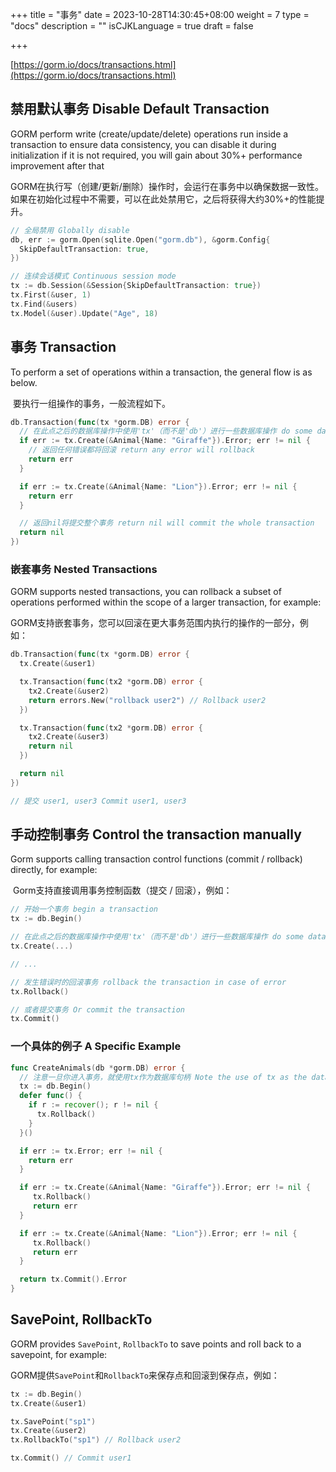 +++
title = "事务"
date = 2023-10-28T14:30:45+08:00
weight = 7
type = "docs"
description = ""
isCJKLanguage = true
draft = false

+++

[https://gorm.io/docs/transactions.html](https://gorm.io/docs/transactions.html)

## 禁用默认事务 Disable Default Transaction

GORM perform write (create/update/delete) operations run inside a transaction to ensure data consistency, you can disable it during initialization if it is not required, you will gain about 30%+ performance improvement after that

​	GORM在执行写（创建/更新/删除）操作时，会运行在事务中以确保数据一致性。如果在初始化过程中不需要，可以在此处禁用它，之后将获得大约30%+的性能提升。

``` go
// 全局禁用 Globally disable
db, err := gorm.Open(sqlite.Open("gorm.db"), &gorm.Config{
  SkipDefaultTransaction: true,
})

// 连续会话模式 Continuous session mode
tx := db.Session(&Session{SkipDefaultTransaction: true})
tx.First(&user, 1)
tx.Find(&users)
tx.Model(&user).Update("Age", 18)
```

## 事务 Transaction

To perform a set of operations within a transaction, the general flow is as below.

​	要执行一组操作的事务，一般流程如下。

``` go
db.Transaction(func(tx *gorm.DB) error {
  // 在此点之后的数据库操作中使用'tx'（而不是'db'）进行一些数据库操作 do some database operations in the transaction (use 'tx' from this point, not 'db')
  if err := tx.Create(&Animal{Name: "Giraffe"}).Error; err != nil {
    // 返回任何错误都将回滚 return any error will rollback
    return err
  }

  if err := tx.Create(&Animal{Name: "Lion"}).Error; err != nil {
    return err
  }

  // 返回nil将提交整个事务 return nil will commit the whole transaction
  return nil
})
```

### 嵌套事务 Nested Transactions

GORM supports nested transactions, you can rollback a subset of operations performed within the scope of a larger transaction, for example:

​	GORM支持嵌套事务，您可以回滚在更大事务范围内执行的操作的一部分，例如：

``` go
db.Transaction(func(tx *gorm.DB) error {
  tx.Create(&user1)

  tx.Transaction(func(tx2 *gorm.DB) error {
    tx2.Create(&user2)
    return errors.New("rollback user2") // Rollback user2
  })

  tx.Transaction(func(tx2 *gorm.DB) error {
    tx2.Create(&user3)
    return nil
  })

  return nil
})

// 提交 user1, user3 Commit user1, user3
```

## 手动控制事务 Control the transaction manually

Gorm supports calling transaction control functions (commit / rollback) directly, for example:

​	Gorm支持直接调用事务控制函数（提交 / 回滚），例如：

``` go
// 开始一个事务 begin a transaction
tx := db.Begin()

// 在此点之后的数据库操作中使用'tx'（而不是'db'）进行一些数据库操作 do some database operations in the transaction (use 'tx' from this point, not 'db')
tx.Create(...)

// ...

// 发生错误时的回滚事务 rollback the transaction in case of error
tx.Rollback()

// 或者提交事务 Or commit the transaction
tx.Commit()
```

### 一个具体的例子  A Specific Example

``` go
func CreateAnimals(db *gorm.DB) error {
  // 注意一旦你进入事务，就使用tx作为数据库句柄 Note the use of tx as the database handle once you are within a transaction
  tx := db.Begin()
  defer func() {
    if r := recover(); r != nil {
      tx.Rollback()
    }
  }()

  if err := tx.Error; err != nil {
    return err
  }

  if err := tx.Create(&Animal{Name: "Giraffe"}).Error; err != nil {
     tx.Rollback()
     return err
  }

  if err := tx.Create(&Animal{Name: "Lion"}).Error; err != nil {
     tx.Rollback()
     return err
  }

  return tx.Commit().Error
}
```

## SavePoint, RollbackTo

GORM provides `SavePoint`, `RollbackTo` to save points and roll back to a savepoint, for example:

​	GORM提供`SavePoint`和`RollbackTo`来保存点和回滚到保存点，例如：

``` go
tx := db.Begin()
tx.Create(&user1)

tx.SavePoint("sp1")
tx.Create(&user2)
tx.RollbackTo("sp1") // Rollback user2

tx.Commit() // Commit user1
```